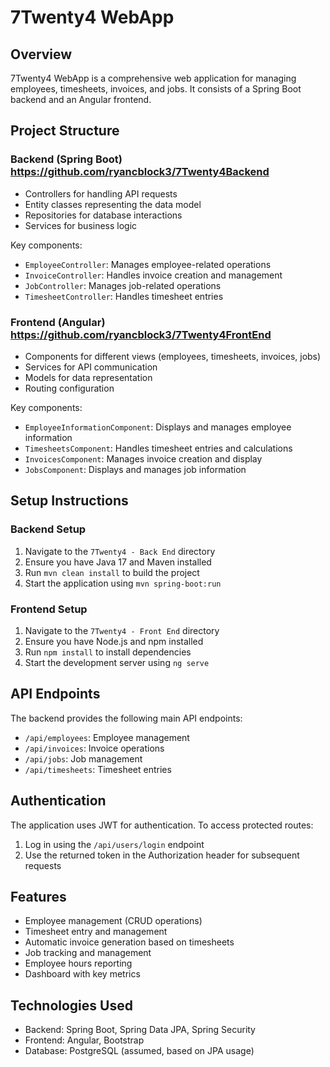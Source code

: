 # 7Twenty4 WebApp

## Overview
7Twenty4 WebApp is a comprehensive web application for managing employees, timesheets, invoices, and jobs. It consists of a Spring Boot backend and an Angular frontend.

## Project Structure

### Backend (Spring Boot) https://github.com/ryancblock3/7Twenty4Backend
- Controllers for handling API requests
- Entity classes representing the data model
- Repositories for database interactions
- Services for business logic

Key components:
- `EmployeeController`: Manages employee-related operations
- `InvoiceController`: Handles invoice creation and management
- `JobController`: Manages job-related operations
- `TimesheetController`: Handles timesheet entries

### Frontend (Angular) https://github.com/ryancblock3/7Twenty4FrontEnd
- Components for different views (employees, timesheets, invoices, jobs)
- Services for API communication
- Models for data representation
- Routing configuration

Key components:
- `EmployeeInformationComponent`: Displays and manages employee information
- `TimesheetsComponent`: Handles timesheet entries and calculations
- `InvoicesComponent`: Manages invoice creation and display
- `JobsComponent`: Displays and manages job information

## Setup Instructions

### Backend Setup
1. Navigate to the `7Twenty4 - Back End` directory
2. Ensure you have Java 17 and Maven installed
3. Run `mvn clean install` to build the project
4. Start the application using `mvn spring-boot:run`

### Frontend Setup
1. Navigate to the `7Twenty4 - Front End` directory
2. Ensure you have Node.js and npm installed
3. Run `npm install` to install dependencies
4. Start the development server using `ng serve`

## API Endpoints

The backend provides the following main API endpoints:
- `/api/employees`: Employee management
- `/api/invoices`: Invoice operations
- `/api/jobs`: Job management
- `/api/timesheets`: Timesheet entries

## Authentication

The application uses JWT for authentication. To access protected routes:
1. Log in using the `/api/users/login` endpoint
2. Use the returned token in the Authorization header for subsequent requests

## Features

- Employee management (CRUD operations)
- Timesheet entry and management
- Automatic invoice generation based on timesheets
- Job tracking and management
- Employee hours reporting
- Dashboard with key metrics

## Technologies Used

- Backend: Spring Boot, Spring Data JPA, Spring Security
- Frontend: Angular, Bootstrap
- Database: PostgreSQL (assumed, based on JPA usage)
